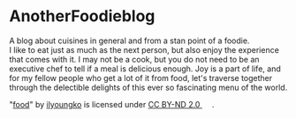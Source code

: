 # AnotherFoodieblog
A blog about cuisines in general and from a stan point of a foodie.
<br>
I like to eat just as much as the next person, but also enjoy the experience that comes with it. I may not be a cook, but you do not need to be an executive chef to tell if a meal is delicious enough. Joy is a part of life, and for my fellow people who get a lot of it from food, let's traverse together through the delectible delights of this ever so fascinating menu of the world.
<table>
    <tr>
 
<p class="attribution">"<a target="_blank" rel="noopener noreferrer" href="https://www.flickr.com/photos/27312908@N05/4385732951">food</a>" by <a target="_blank" rel="noopener noreferrer" href="https://www.flickr.com/photos/27312908@N05">ilyoungko</a> is licensed under <a target="_blank" rel="noopener noreferrer" href="https://creativecommons.org/licenses/by-nd/2.0/?ref=openverse">CC BY-ND 2.0 <img src="https://mirrors.creativecommons.org/presskit/icons/cc.svg" style="height: 1em; margin-right: 0.125em; display: inline;"src="https://mirrors.creativecommons.org/presskit/icons/by.svg" style="height: 1em; margin-right: 0.125em; display: inline;"><src="https://mirrors.creativecommons.org/presskit/icons/nd.svg" style="height: 1em; margin-right: 0.125em; display: inline;"></a>. </p>
    </tr>
</table>

